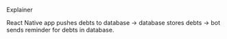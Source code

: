 Explainer

React Native app pushes debts to database -> database stores debts -> bot sends reminder for debts in database.

